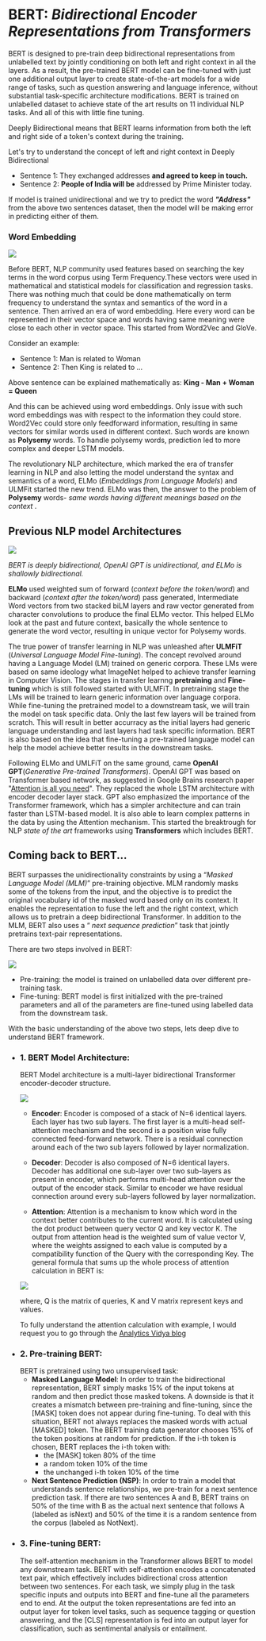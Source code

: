<h1> BERT: <i><b>B</b>idirectional <b>E</b>ncoder <b>R</b>epresentations from <b>T</b>ransformers</i></h1>

BERT is designed to pre-train deep bidirectional representations from unlabelled text by jointly conditioning on both left and right context in all the layers. As a result, the pre-trained BERT model can be fine-tuned with just one additional output layer to create state-of-the-art models for a wide range of tasks, such as question answering and language inference, without substantial task-specific architecture modifications.
BERT is trained on unlabelled dataset to achieve state of the art results on 11 individual NLP tasks. And all of this with little fine tuning.

Deeply Bidirectional means that BERT learns information from both the left and right side of a token's context during the training.
<p>Let's try to understand the concept of left and right context in Deeply Bidirectional</p>
<ul>
<li>Sentence 1: They exchanged addresses <b>and agreed to keep in touch.</b></li>
<li>Sentence 2: <b>People of India will be</b> addressed by Prime Minister today.</li>
</ul>

If model is trained unidirectional and we try to predict the word <i><b>"Address"</b></i> from the above two sentences dataset, then the model will be making error in predicting either of them.

<h3> Word Embedding</h3>

![](https://s3-ap-south-1.amazonaws.com/av-blog-media/wp-content/uploads/2017/06/06062705/Word-Vectors.png)

Before BERT, NLP community used features based on searching the key terms in the word corpus using Term Frequency.These vectors were used in mathematical and statistical models for classification and regression tasks. There was nothing much that could be done mathematically on term frequency to understand the syntax and semantics of the word in a sentence. Then arrived an era of word embedding. Here every word can be represented in their vector space and words having same meaning were close to each other in vector space. This started from Word2Vec and GloVe. 

Consider an example:
<ul>
<li>Sentence 1: Man is related to Woman</b></li>
<li>Sentence 2: Then King is related to ...</li>
</ul>

Above sentence can be explained mathematically as: <b>King - Man + Woman = Queen</b>

And this can be achieved using word embeddings. Only issue with such word embeddings was with respect to the information they could store. Word2Vec could store only feedforward information, resulting in same vectors for similar words used in different context. Such words are known as <b>Polysemy</b> words. To handle polysemy words, prediction led to more complex and deeper LSTM models.

The revolutionary NLP architecture, which marked the era of transfer learning in NLP and also letting the model understand the syntax and semantics of a word, ELMo (<i>Embeddings from Language Models</i>) and ULMFit started the new trend. ELMo was then, the answer to the problem of <b>Polysemy</b> words- <i> same words having different meanings based on the context </i>.

<h2>Previous NLP model Architectures </h2>

![](https://1.bp.blogspot.com/-RLAbr6kPNUo/W9is5FwUXmI/AAAAAAAADeU/5y9466Zoyoc96vqLjbruLK8i_t8qEdHnQCLcBGAs/s640/image3.png)

<i>BERT is deeply bidirectional, OpenAI GPT is unidirectional, and ELMo is shallowly bidirectional.</i>

<b>ELMo</b> used weighted sum of forward (<i>context before the token/word</i>) and backward (<i>context after the token/word</i>) pass generated, Intermediate Word vectors from two stacked biLM layers and raw vector generated from character convolutions to produce the final ELMo vector. This helped ELMo look at the past and future context, basically the whole sentence to generate the word vector, resulting in unique vector for Polysemy words.

The true power of transfer learning in NLP was unleashed after <b>ULMFiT</b> (<i>Universal Language Model Fine-tuning</i>). The concept revolved around having a Language Model (LM) trained on generic corpora. These LMs were based on same ideology what ImageNet helped to achieve transfer learning in Computer Vision. The stages in transfer learnng <b>pretraining</b> and <b>Fine-tuning</b> which is still followed started with ULMFiT. In pretraining stage the LMs will be trained to learn generic information over language corpora. While fine-tuning the pretrained model to a downstream task, we will train the model on task specific data. Only the last few layers will be trained from scratch. This will result in better accurracy as the initial layers had generic language understanding and last layers had task specific information. BERT is also based on the idea that fine-tuning a pre-trained language model can help the model achieve better results in the downstream tasks.

Following ELMo and UMLFiT on the same ground, came <b>OpenAI GPT</b>(<i>Generative Pre-trained Transformers</i>). OpenAI GPT was based on Transformer based network, as suggested in Google Brains research
paper "[Attention is all you need](https://papers.nips.cc/paper/7181-attention-is-all-you-need.pdf)". They replaced the whole LSTM architecture with encoder decoder layer stack. GPT also emphasized the importance of the Transformer framework, which has a simpler architecture and can train faster than LSTM-based model. It is also able to learn complex patterns in the data by using the Attention mechanism. This started the breaktrough for NLP <i>state of the art</i> frameworks using <b>Transformers</b> which includes BERT.


<h2> Coming back to BERT... </h2>
BERT surpasses the unidirectionality constraints by using a “<i>Masked Language Model (MLM)</i>” pre-training objective. MLM randomly masks some of the tokens from the input, and the objective is to predict the original vocabulary id of the masked word based only on its context. It enables the representation to fuse the left and the right context, which allows us to pretrain a deep bidirectional Transformer. In addition to the MLM, BERT also uses a “<i> next sequence prediction</i>” task that jointly pretrains text-pair representations.

There are two steps involved in BERT:

![](https://www.researchgate.net/profile/Jan_Christian_Blaise_Cruz/publication/334160936/figure/fig1/AS:776030256111617@1562031439583/Overall-BERT-pretraining-and-finetuning-framework-Note-that-the-same-architecture-in.ppm)


*   Pre-training: the model is trained on unlabelled data over different pre-training task.
*   Fine-tuning: BERT model is first initialized with the pre-trained parameters and all of the parameters are fine-tuned using labelled data from the downstream task.

With the basic understanding of the above two steps, lets deep dive to understand BERT framework.


<ul><li><h3>1. BERT Model Architecture:</h3>
BERT Model architecture is a multi-layer bidirectional Transformer encoder-decoder structure.
    
![](https://mchromiak.github.io/articles/2017/Sep/12/Transformer-Attention-is-all-you-need/img/encoder.png)

   *   <b>Encoder</b>: Encoder is composed of a stack of N=6 identical layers. Each layer has two sub layers. The first layer is a multi-head self-attention mechanism and the second is a position wise fully connected feed-forward network. There is a residual connection around each of the two sub layers followed by layer normalization.

   *   <b>Decoder</b>: Decoder is also composed of N=6 identical layers. Decoder has additional one sub-layer over two sub-layers as present in encoder, which performs multi-head attention over the output of the encoder stack. Similar to encoder we have residual connection around every sub-layers followed by layer normalization.

   *   <b>Attention</b>: Attention is a mechanism to know which word in the context better contributes to the current word. It is calculated using the dot product between query vector Q and key vector K. The output from attention head is the weighted sum of value vector V, where the weights assigned to each value is computed by a compatibility function of the Query with the corresponding Key.
The general formula that sums up the whole process of attention calculation in BERT is:

   ![](https://miro.medium.com/proxy/1*V6LGUR-0NmlOGmm0TDAa5g.png)

   where, Q is the matrix of queries, K and V matrix represent keys and values.

   To fully understand the attention calculation with example, I would request you to go through the [Analytics Vidya blog](https://www.analyticsvidhya.com/blog/2019/06/understanding-transformers-nlp-state-of-the-art-models/?utm_source=blog&utm_medium=demystifying-bert-groundbreaking-nlp-framework)
</li>
<li><h3>2. Pre-training BERT:</h3> 
BERT is pretrained using two unsupervised task:
        <ul>
        <li> <b>Masked Language Model</b>: In order to train the bidirectional representation, BERT simply masks 15% of the input tokens at random and then predict those masked tokens. A downside is that it creates a mismatch between pre-training and fine-tuning, since the [MASK] token does not appear during fine-tuning. To deal with this situation, BERT not always replaces the masked words with actual [MASKED] token. The BERT training data generator chooses 15% of the token positions at random for prediction. If the i-th token is chosen, BERT replaces the i-th token with: <ul><li> the [MASK] token 80% of the time</li><li>a random token 10% of the time</li><li>the unchanged i-th token 10% of the time</li></ul>
        </li>
        <li><b> Next Sentence Prediction (NSP)</b>: In order to train a model that understands sentence relationships, we pre-train for a next sentence prediction task. If there are two sentences A and B, BERT trains on 50% of the time with B as the actual next sentence that follows A (labeled as isNext) and 50% of the time it is a random sentence from the corpus (labeled as NotNext).
        </li></ul>
</li>
<li>
<h3>3. Fine-tuning BERT:</h3> 
The self-attention mechanism in the Transformer allows BERT to model any downstream task. BERT with self-attention encodes a concatenated text pair, which effectively includes bidirectional cross attention between two sentences. For each task, we simply plug in the task specific inputs and outputs into BERT and fine-tune all the parameters end to end. At the output the token representations are fed into an output layer for token level tasks, such as sequence tagging or question answering, and the [CLS] representation is fed into an output layer for classification, such as sentimental analysis or entailment.
</li></ul>
